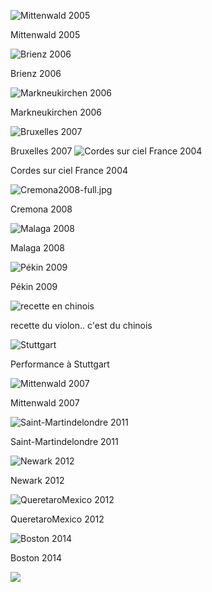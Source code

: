 ![Mittenwald 2005](https://lutherie.github.io/dossier-photos-Github/stages-et-performances/Mittenwald2005-full.jpg#left)

Mittenwald 2005

![Brienz 2006](https://lutherie.github.io/dossier-photos-Github/stages-et-performances/Brienz2006-full.jpg#left)

Brienz 2006

![Markneukirchen 2006](https://lutherie.github.io/dossier-photos-Github/stages-et-performances/Markneukirchen2006-full.jpg#left)

Markneukirchen 2006


![Bruxelles 2007](https://lutherie.github.io/dossier-photos-Github/stages-et-performances/Bruxelles2007-full.jpg#left)


Bruxelles 2007
![Cordes sur ciel France 2004](https://lutherie.github.io/dossier-photos-Github/stages-et-performances/Cordes-sur-ciel-France-2004full.jpg#left)

Cordes sur ciel France 2004


![Cremona2008-full.jpg](https://lutherie.github.io/dossier-photos-Github/stages-et-performances/Cremona2008-full.jpg#left)

Cremona 2008

![Malaga 2008](https://lutherie.github.io/dossier-photos-Github/stages-et-performances/Malaga2008-full.jpg#left)


Malaga 2008


![Pékin 2009](https://lutherie.github.io/dossier-photos-Github/stages-et-performances/Pékin2009-full.jpg#left)


Pékin 2009


![recette en chinois](https://lutherie.github.io/dossier-photos-Github/stages-et-performances/recetteenchinois-full.jpg#left)


recette du violon.. c'est du chinois


![Stuttgart](https://lutherie.github.io/dossier-photos-Github/stages-et-performances/Stuttgart-full.jpg#left)


Performance à Stuttgart


![Mittenwald 2007](https://lutherie.github.io/dossier-photos-Github/stages-et-performances/Mittenwald2007-full.jpg#left)

Mittenwald 2007

![Saint-Martindelondre 2011](https://lutherie.github.io/dossier-photos-Github/stages-et-performances/Saint-Martindelondre2011-full.jpg#left)

Saint-Martindelondre 2011

![Newark 2012](https://lutherie.github.io/dossier-photos-Github/stages-et-performances/Newark2012--full.jpg#left)

Newark 2012

![QueretaroMexico 2012](https://lutherie.github.io/dossier-photos-Github/stages-et-performances/QueretaroMexico2012-full.jpg#left)

QueretaroMexico 2012

![Boston 2014](https://lutherie.github.io/dossier-photos-Github/stages-et-performances/Boston2014-full.jpg#left)

Boston 2014


![](https://lutherie.github.io/dossier-photos-Github/stages-et-performances/#left)

